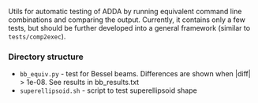 Utils for automatic testing of ADDA by running equivalent command line combinations and comparing the output. Currently, it contains only a few tests, but should be further developed into a general framework (similar to `tests/comp2exec`).

### Directory structure

* `bb_equiv.py` - test for Bessel beams. Differences are shown when |diff| > 1e-08. See results in bb_results.txt
* `superellipsoid.sh` - script to test superellipsoid shape

